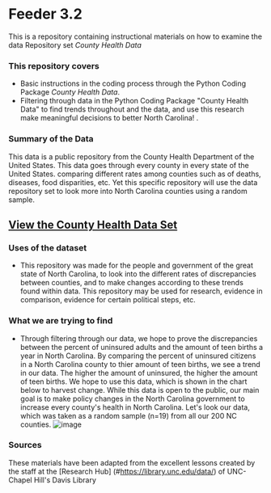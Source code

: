 
# Feeder 3.2
This is a repository containing instructional materials on how to examine the data Repository set *County Health Data*

### This repository covers 
- Basic instructions in the coding process through the Python Coding Package *County Health Data*. 
- Filtering through data in the Python Coding Package "County Health Data" to find trends throughout and the data, and use this research make meaningful decisions to better North Carolina! . 

### Summary of the Data
This data is a public repository from the County Health Department of the United States. This data goes through every county in every state of the United States. comparing different rates among counties such as of deaths, diseases, food disparities, etc. 
Yet this specific repository will use the data repository set to look more into North Carolina counties using a random sample. 

## [View the County Health Data Set](https://github.com/maslanvogelsberg/feeder3/files/10063026/CountyHealthData_2014-2015.3.csv)

### Uses of the dataset
- This repository was made for the people and government of the great state of North Carolina, to look into the different rates of discrepancies between counties, and to make changes according to these trends found within data. This repository may be used for research, evidence in comparison, evidence for certain political steps, etc.

### What we are trying to find
- Through filtering through our data, we hope to prove the discrepancies between the percent of uninsured adults and the amount of teen births a year in North Carolina. By comparing the percent of uninsured citizens in a North Carolina county to thier amount of teen births, we see a trend in our data. The higher the amount of uninsured, the higher the amount of teen births. We hope to use this data, which is shown in the chart below to harvest change. While this data is open to the public, our main goal is to make policy changes in the North Carolina government to increase every county's health in North Carolina. Let's look our data, which was taken as a random sample (n=19) from all our 200 NC counties. 
![image](https://user-images.githubusercontent.com/118238004/203172455-58af4a6e-dff1-42d8-8a4b-f737b67aee8f.png)

### Sources
These materials have been adapted from the excellent lessons created by the staff at the [Research Hub] (#https://library.unc.edu/data/) of UNC-Chapel Hill's Davis Library
